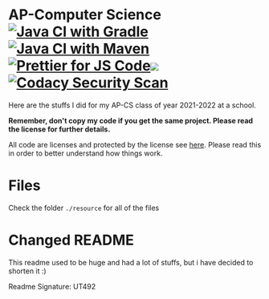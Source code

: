 # AP-Computer Science [![Java CI with Gradle](https://github.com/meng-jack/apcs/actions/workflows/gradle.yml/badge.svg?branch=dax-program)](https://github.com/meng-jack/apcs/actions/workflows/gradle.yml) [![Java CI with Maven](https://github.com/meng-jack/apcs/actions/workflows/maven.yml/badge.svg?branch=dax-program)](https://github.com/meng-jack/apcs/actions/workflows/maven.yml) [![Prettier for JS Code](https://github.com/meng-jack/apcs/actions/workflows/prettify.yml/badge.svg?branch=dax-program)](https://github.com/meng-jack/apcs/actions/workflows/prettify.yml)![](https://img.shields.io/github/repo-size/exoad/apcs)[![Codacy Security Scan](https://github.com/exoad/apcs/actions/workflows/codacy-analysis.yml/badge.svg)](https://github.com/exoad/apcs/actions/workflows/codacy-analysis.yml)

Here are the stuffs I did for my AP-CS class of year 2021-2022 at a school.

**Remember, don't copy my code if you get the same project. Please read the license for further details.**

All code are licenses and protected by the license see [here](./LICENSE.md). Please read this in order to better understand how things work.

# Files

Check the folder `./resource` for all of the files

# Changed README
This readme used to be huge and had a lot of stuffs, but i have decided to shorten it :)
<br>
<footer>Readme Signature: UT492</footer>
